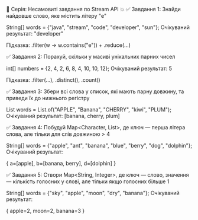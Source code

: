 🚀 Серія: Несамовиті завдання по Stream API 💥
✅ Завдання 1: Знайди найдовше слово, яке містить літеру "e"

String[] words = {"java", "stream", "code", "developer", "sun"};
Очікуваний результат: "developer"

Підказка: .filter(w -> w.contains("e")) + .reduce(...)

✅ Завдання 2: Порахуй, скільки у масиві унікальних парних чисел

int[] numbers = {2, 4, 2, 6, 8, 4, 10, 10, 12};
Очікуваний результат: 5

Підказка: .filter(...), .distinct(), .count()

✅ Завдання 3: Збери всі слова у список, які мають парну довжину,
та приведи їх до нижнього регістру

List<String> words = List.of("APPLE", "Banana", "CHERRY", "kiwi", "PLUM");
Очікуваний результат: [banana, cherry, plum]

✅ Завдання 4: Побудуй Map<Character, List<String>>, 
де ключ — перша літера слова, але тільки для слів довжиною > 4

String[] words = {"apple", "ant", "banana", "blue", "berry", "dog", "dolphin"};
Очікуваний результат:

{
a=[apple],
b=[banana, berry],
d=[dolphin]
}




✅ Завдання 5: Створи Map<String, Integer>, де ключ — слово,
значення — кількість голосних у слові, але тільки якщо голосних більше 1

String[] words = {"sky", "apple", "moon", "dry", "banana"};
Очікуваний результат:

{
apple=2,
moon=2,
banana=3
}
